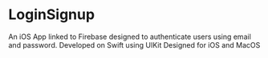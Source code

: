 # LoginSignup
An iOS App linked to Firebase designed to authenticate users using email and password. Developed on Swift using UIKit
Designed for iOS and MacOS
